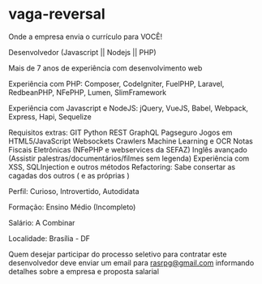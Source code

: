 # vaga-reversal
Onde a empresa envia o currículo para VOCÊ!

Desenvolvedor (Javascript || Nodejs || PHP)

Mais de 7 anos de experiência com desenvolvimento web

Experiência com PHP:
Composer, CodeIgniter, FuelPHP, Laravel, RedbeanPHP, 
NFePHP, Lumen, SlimFramework

Experiência com Javascript e NodeJS:
jQuery, VueJS, Babel, Webpack, Express, Hapi, Sequelize

Requisitos extras:
GIT
Python
REST
GraphQL
Pagseguro
Jogos em HTML5/JavaScript
Websockets
Crawlers
Machine Learning e OCR
Notas Fiscais Eletrônicas (NFePHP e webservices da SEFAZ)
Inglês avançado (Assistir palestras/documentários/filmes sem legenda)
Experiência com XSS, SQLInjection e outros métodos
Refactoring: Sabe consertar as cagadas dos outros ( e as próprias )

Perfil:
Curioso, Introvertido, Autodidata

Formação:
Ensino Médio (Incompleto)

Salário:
A Combinar

Localidade: Brasília - DF

Quem desejar participar do processo seletivo para contratar 
este desenvolvedor deve enviar um email para rasrpg@gmail.com
informando detalhes sobre a empresa e proposta salarial
